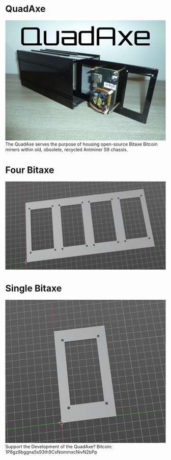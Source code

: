 # QuadAxe
 ![QuadAxe](https://github.com/BeeEvolved/QuadAxe/blob/main/QuadAxe.jpg)
 The QuadAxe serves the purpose of housing open-source Bitaxe Bitcoin miners within old, obsolete, recycled Antminer S9 chassis. 
 # Four Bitaxe
 ![FourBitaxe](https://github.com/BeeEvolved/QuadAxe/blob/main/FourBitaxe.jpg)
 # Single Bitaxe
 ![SingleBitaxe](https://github.com/BeeEvolved/QuadAxe/blob/main/SingleBitaxe.jpg)
 Support the Development of the QuadAxe? Bitcoin:   1P6gz8bggna5s93th9CxNommxcNivN2bPp



